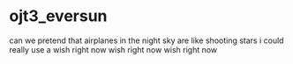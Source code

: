 # ojt3_eversun
can we pretend that airplanes
in the night sky
are like shooting stars
i could really use a wish right now
wish right now
wish right now
